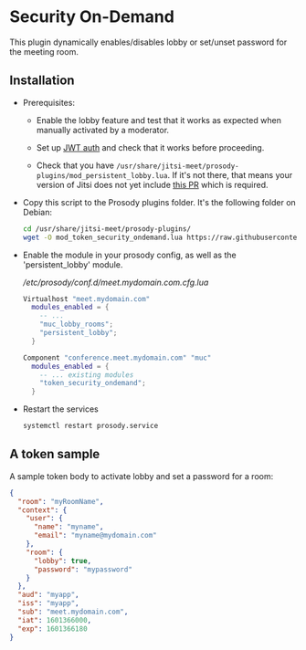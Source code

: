 # Security On-Demand

This plugin dynamically enables/disables lobby or set/unset password for the
meeting room.

## Installation

- Prerequisites:

  - Enable the lobby feature and test that it works as expected when manually
    activated by a moderator.

  - Set up
    [JWT auth](https://github.com/jitsi/lib-jitsi-meet/blob/master/doc/tokens.md)
    and check that it works before proceeding.

  - Check that you have
    `/usr/share/jitsi-meet/prosody-plugins/mod_persistent_lobby.lua`. If it's
    not there, that means your version of Jitsi does not yet include
    [this PR](https://github.com/jitsi/jitsi-meet/pull/12215) which is required.

- Copy this script to the Prosody plugins folder. It's the following folder on
  Debian:

  ```bash
  cd /usr/share/jitsi-meet/prosody-plugins/
  wget -O mod_token_security_ondemand.lua https://raw.githubusercontent.com/jitsi-contrib/prosody-plugins/main/token_security_ondemand/mod_token_security_ondemand.lua
  ```

- Enable the module in your prosody config, as well as the 'persistent_lobby'
  module.

  _/etc/prosody/conf.d/meet.mydomain.com.cfg.lua_

  ```lua
  Virtualhost "meet.mydomain.com"
    modules_enabled = {
      -- ...
      "muc_lobby_rooms";
      "persistent_lobby";
    }

  Component "conference.meet.mydomain.com" "muc"
    modules_enabled = {
      -- ... existing modules
      "token_security_ondemand";
    }
  ```

- Restart the services

  ```bash
  systemctl restart prosody.service
  ```

## A token sample

A sample token body to activate lobby and set a password for a room:

```json
{
  "room": "myRoomName",
  "context": {
    "user": {
      "name": "myname",
      "email": "myname@mydomain.com"
    },
    "room": {
      "lobby": true,
      "password": "mypassword"
    }
  },
  "aud": "myapp",
  "iss": "myapp",
  "sub": "meet.mydomain.com",
  "iat": 1601366000,
  "exp": 1601366180
}
```
